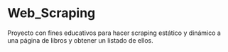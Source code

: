 # Web_Scraping

Proyecto con fines educativos para hacer scraping estático y dinámico a una página de libros y obtener un listado de ellos.
